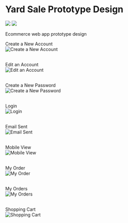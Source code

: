 # Yard Sale Prototype Design

![](https://img.shields.io/badge/HTML5-informational?style=flat&logo=html5&logoColor=white&color=orange)
![](https://img.shields.io/badge/CSS3-informational?style=flat&logo=css3&logoColor=white&color=blue)

Ecommerce web app prototype design

Create a New Account <br>
![Create a New Account](https://res.cloudinary.com/ddvyehc8b/image/upload/c_scale,w_375/v1658505590/v4ykp6qonzut4f1q05t3.png)<br><br>

Edit an Account <br>
![Edit an Account](https://res.cloudinary.com/ddvyehc8b/image/upload/c_scale,w_375/v1658505590/vdlfy9u4g47uujlbzsth.png)<br><br>

Create a New Password <br>
![Create a New Password](https://res.cloudinary.com/ddvyehc8b/image/upload/c_scale,w_375/v1658505590/j9t5duxgyokai75olxqv.png)<br><br>

Login <br>
![Login](https://res.cloudinary.com/ddvyehc8b/image/upload/c_scale,w_375/v1658505590/bfypxlhp19jep0qdehwa.png)<br><br>

Email Sent <br>
![Email Sent](https://res.cloudinary.com/ddvyehc8b/image/upload/c_scale,w_375/v1658505590/hai9qiv4slbuyeuqdq1i.png)<br><br>

Mobile View <br>
![Mobile View](https://res.cloudinary.com/ddvyehc8b/image/upload/c_scale,w_375/v1658505590/tff0jvhvxjjetaa4mfat.png)<br><br>

My Order <br>
![My Order](https://res.cloudinary.com/ddvyehc8b/image/upload/c_scale,w_375/v1658505590/r42u6ydyuvtoiz9kjqct.png)<br><br>

My Orders <br>
![My Orders](https://res.cloudinary.com/ddvyehc8b/image/upload/c_scale,w_375/v1658505590/q0y1wqopycr9tpzh9xwg.png)<br><br>

Shopping Cart <br>
![Shopping Cart](https://res.cloudinary.com/ddvyehc8b/image/upload/c_scale,w_375/v1658505590/ujyccyqwdyhtnciwdsrx.png)
